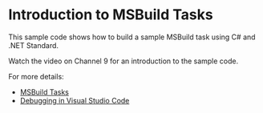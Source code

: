 Introduction to MSBuild Tasks
=============================

This sample code shows how to build a sample MSBuild task using C# and .NET Standard.

<!-- TODO add link -->
Watch the video on Channel 9 for an introduction to the sample code.

For more details:

 - [MSBuild Tasks](https://docs.microsoft.com/en-us/visualstudio/msbuild/msbuild-tasks)
 - [Debugging in Visual Studio Code](https://code.visualstudio.com/docs/editor/debugging)
